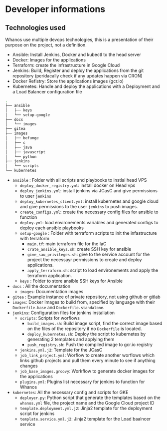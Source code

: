 # Developer informations

## Technologies used

Whanos use multiple devops technologies, this is a presentation of their purpose on the project, not a definition.

- Ansible: Install Jenkins, Docker and kubectl to the head server
- Docker: Images for the applications
- Terraform: create the infrastructure in Google Cloud
- Jenkins: Build, Register and deploy the applications from the git repository (peridacally check if any updates happen via CRON)
- Docker Refistry: Store the applications images (gcr.io)
- Kubernetes: Handle and deploy the applications with a Deployment and a Load Balancer configuration file

```bash
.
├── ansible
│   ├── keys
│   └── setup-google
├── docs
│   └── images
├── gitea
├── images
│   ├── befunge
│   ├── c
│   ├── java
│   ├── javascript
│   └── python
├── jenkins
│   └── scripts
└── kubernetes
```

- `ansible` : Folder with all scripts and playbooks to instlal head VPS
  - `deploy_docker_registry.yml`: install docker on Head vps
  - `deploy_jenkins.yml`: install jenkins via JCasC and give permissions to user `jenkins`
  - `deploy_kubernetes_client.yml`: install kubernetes and google cloud and give permissions to the user `jenkins`  to push images.
  - `create_configs.yml`: create the necessary config files for ansible to function
  - `deploy.yml`: load environements variables and generated configs to deploy each ansible playbooks
  - `setup-google` : Folder with terraform scripts to init the infastructure with terraform
    - `main.tf`: main terraform file for the IaC
    - `crate_ansible_keys.sh`: create SSH key for ansible
    - `give_sau_privileges.sh`: give to the service account for the project the necessayr permissions to create and deploy applications.
    - `apply_terraform.sh`: script to load environements and apply the terraform application.
  - `keys` : Folder to store ansible SSH keys for Ansible
- `docs` : All the documentation
  - `images`: Documentation images
- `gitea` : Example instance of private repository, not using github or gitlab
- `images`: Docker Images to build from, specified by language with their `Dockerfile.base` and `Dockerfile.standalone`.
- `jenkins`: Configuration files for jenkins installation
  - `scripts`: Scripts for worflows
    - `build_images.sh`: Build image script, find the correct image based on the files of the repository if no `Dockerfile` is located.
    - `deploy_kubernetes.sh`: Deploy the script to kubernetes by generating 2 templates and applying them
    - `push_registry.sh`: Push the compiled image to gcr.io registry
  - `jenkins.yml.j2`: Template for the JCasC
  - `job_link_project.yml`: Worflow to create another worflows which links github projects and pull them every minute to see if anything changes
  - `job_base_images.groovy`: Workflow to generate docker images for the applications
  - `plugins.yml`: Plugins list necessary for jenkins to function for Whanos
- `kubernetes`: All the necessary config and scripts for GKE
  - `deployer.py`: Python script that generate the templates based on the `whanos.yml` file, the project name and the Google Cloud project ID
  - `template.deployment.yml.j2`: Jinja2 template for the deployment script for jenkins
  - `template.service.yml.j2`: Jinja2 template for the Load baalncer service
